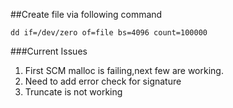 ##Create file via following command

```
dd if=/dev/zero of=file bs=4096 count=100000
```

###Current Issues
1. First SCM malloc is failing,next few are working.
2. Need to add error check for signature
3. Truncate is not working 

